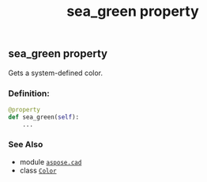 ﻿---
title: sea_green property
second_title: Aspose.CAD for Python via .NET API References
description: 
type: docs
weight: 1420
url: /python-net/aspose.cad/color/sea_green/
is_root: false
---

## sea_green property


Gets a system-defined color.
### Definition:
```python
@property
def sea_green(self):
    ...
```

### See Also
* module [`aspose.cad`](../../)
* class [`Color`](/cad/python-net/aspose.cad/color)
